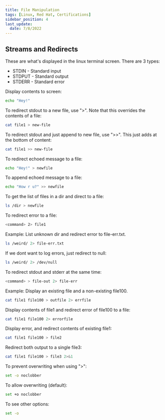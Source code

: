 ```yaml
---
title: File Manipulation
tags: [Linux, Red Hat, Certifications]
sidebar_position: 4
last_update:
  date: 7/8/2022
---
```



## Streams and Redirects

These are what's displayed in the linux terminal screen. There are 3 types: 

- STDIN   - Standard input
- STDPUT  - Standard output
- STDERR  - Standard error

Display contents to screen:

```bash
echo "Hey!"
```

To redirect stdout to a new file, use ">". Note that this overrides the contents of a file: 

```bash 
cat file1 > new-file
```

To redirect stdout and just append to new file, use ">>". This just adds at the bottom of content: 

```bash
cat file1 >> new-file
```

To redirect echoed message to a file: 

```bash
echo "Hey!" > newfile
```

To append echoed message to a file: 

```bash
echo "How r u?" >> newfile
```

To get the list of files in a dir and direct to a file:

```bash
ls /dir > newfile
```

To redirect error to a file: 

```bash
<command> 2> file1
```

Example: List unknown dir and redirect error to file-err.txt. 

```bash
ls /weird/ 2> file-err.txt
```

If we dont want to log errors, just redirect to null:

```bash
ls /weird/ 2> /dev/null
```

To redirect stdout and stderr at the same time:

```bash
<command> > file-out 2> file-err
```
    
Example: Display an existing file and a non-existing file100.        

```bash
cat file1 file100 > outfile 2> errfile
```

Display contents of file1 and redirect error of file100 to a file:                
    
```bash
cat file1 file100 2> errorfile
```

Display error, and redirect contents of existing file1: 

```bash
cat file1 file100 > file2  
```

Redirect both output to a single file3: 

```bash
cat file1 file100 > file3 2>&1  
```

To prevent overwriting when using ">":                  

```bash
set -o noclobber  
```   

To allow overwriting (default): 

```bash
set +o noclobber
```

To see other options:

```bash
set -o
```  

